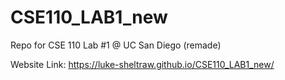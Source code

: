 # CSE110_LAB1_new
Repo for CSE 110 Lab #1 @ UC San Diego (remade)

Website Link: https://luke-sheltraw.github.io/CSE110_LAB1_new/
